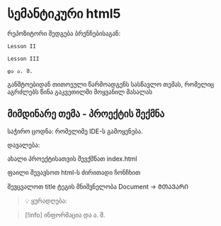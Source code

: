 # სემანტიკური html5

რეპოზიტორი შედგება ბრენჩებისაგან:


```
Lesson II

Lesson III

და ა. შ.

```
განშტოებიდან თითოეული წარმოადგენს სასწავლო თემას, რომელიც აგრძლებს წინა გაკვეთილში მოყვანილ მასალას


## მიმდინარე თემა - პროექტის შექმნა

საჭირო ცოდნა: რომელიმე IDE-ს გამოყენება.

დავალება: 

ახალი პროექტისათვის შევქმნათ index.html 

ფაილი შევავსოთ html-ს ძირითადი ჩონჩხით

შევცვალოთ title ტეგის მნიშვნელობა Document -> ᲛᲗᲐᲕᲐᲠᲘ

> 💡 ყურადღება:  


>[!info] ინფორმაცია
> და ა. შ.


